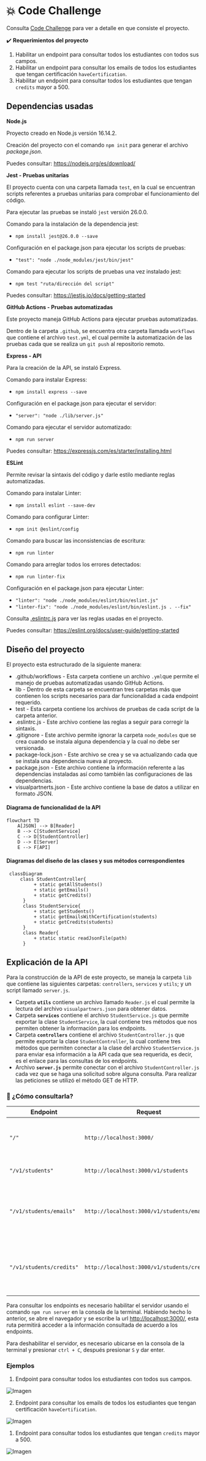 # 💥 Code Challenge 

Consulta [Code Challenge](https://github.com/LaunchX-InnovaccionVirtual/MissionNodeJS/blob/main/semanas/semana_4/5_code_challenge.md) para ver a detalle en que consiste el proyecto.

✔️ **Requerimientos del proyecto**

1. Habilitar un endpoint para consultar todos los estudiantes con todos sus campos.
2. Habilitar un endpoint para consultar los emails de todos los estudiantes que tengan certificación `haveCertification`.
3. Habilitar un endpoint para consultar todos los estudiantes que tengan `credits` mayor a 500.

## Dependencias usadas 

**Node.js**

Proyecto creado en Node.js versión 16.14.2.

Creación del proyecto con el comando `npm init` para generar el archivo *package.json*.

Puedes consultar: <https://nodejs.org/es/download/>

**Jest - Pruebas unitarias**

El proyecto cuenta con una carpeta llamada `test`, en la cual se encuentran scripts referentes a pruebas unitarias para comprobar el funcionamiento del código. 

Para ejecutar las pruebas se instaló `jest` versión 26.0.0.

Comando para la instalación de la dependencia jest: 
+ `npm install jest@26.0.0 --save`
  
Configuración en el package.json para ejecutar los scripts de pruebas: 
+ `"test": "node ./node_modules/jest/bin/jest"`

Comando para ejecutar los scripts de pruebas una vez instalado jest: 
+ `npm test "ruta/dirección del script"`

Puedes consultar: <https://jestjs.io/docs/getting-started>

**GitHub Actions - Pruebas automatizadas**

Este proyecto maneja GitHub Actions para ejecutar pruebas automatizadas.

Dentro de la carpeta `.github`, se encuentra otra carpeta llamada `workflows` que contiene el archivo `test.yml`, el cual permite la automatización de las pruebas cada que se realiza un `git push` al repositorio remoto.

**Express - API**

Para la creación de la API, se instaló Express.

Comando para instalar Express:
+ `npm install express --save`

Configuración en el package.json para ejecutar el servidor:
+  `"server": "node ./lib/server.js"`

Comando para ejecutar el servidor automatizado:
+ `npm run server`

Puedes consultar: <https://expressjs.com/es/starter/installing.html>

**ESLint**

Permite revisar la sintaxis del código y darle estilo mediante reglas automatizadas.

Comando para instalar Linter:
+ `npm install eslint --save-dev`

Comando para configurar Linter:
+ `npm init @eslint/config`
  
Comando para buscar las inconsistencias de escritura:
+ `npm run linter`

Comando para arreglar todos los errores detectados:
+ `npm run linter-fix`

Configuración en el package.json para ejecutar Linter:
+  `"linter": "node ./node_modules/eslint/bin/eslint.js"`
+  `"linter-fix": "node ./node_modules/eslint/bin/eslint.js . --fix"`

Consulta [.eslintrc.js](https://github.com/DanielaBeltranCruz/Code-Challenge/blob/master/.eslintrc.js) para ver las reglas usadas en el proyecto. 

Puedes consultar: <https://eslint.org/docs/user-guide/getting-started>

## Diseño del proyecto

El proyecto esta estructurado de la siguiente manera:
+ .github/workflows - Esta carpeta contiene un archivo `.yml`que permite el manejo de pruebas automatizadas usando GitHub Actions.
+ lib - Dentro de esta carpeta se encuentran tres carpetas más que contienen los scripts necesarios para dar funcionalidad a cada endpoint requerido.
+ test - Esta carpeta contiene los archivos de pruebas de cada script de la carpeta anterior.
+ .eslintrc.js - Este archivo contiene las reglas a seguir para corregir la sintaxis.
+ .gitignore - Este archivo permite ignorar la carpeta `node_modules` que se crea cuando se instala alguna dependencia y la cual no debe ser versionada. 
+ package-lock.json - Este archivo se crea y se va actualizando cada que se instala una dependencia nueva al proyecto.
+ package.json - Este archivo contiene la información referente a las dependencias instaladas así como también las configuraciones de las dependencias.
+ visualpartnerts.json - Este archivo contiene la base de datos a utilizar en formato JSON.

#### Diagrama de funcionalidad de la API

```mermaid
flowchart TD
    A[JSON] --> B[Reader]
    B --> C[StudentService]
    C --> D[StudentController]
    D --> E[Server]
    E --> F[API]
```
#### Diagramas del diseño de las clases y sus métodos correspondientes

```mermaid
 classDiagram
     class StudentController{
          + static getAllStudents()
          + static getEmails()
          + static getCredits()
      }
      class StudentService{
          + static getStudents()
          + static getEmailsWithCertification(students)
          + static getCredits(students)
      }
      class Reader{
          + static static readJsonFile(path)
      }
```

## Explicación de la API

Para la construcción de la API de este proyecto, se maneja la carpeta `lib` que contiene las siguientes carpetas: `controllers`, `services` y `utils`; y un script llamado `server.js`.

+ Carpeta **`utils`** contiene un archivo llamado `Reader.js` el cual permite la lectura del archivo `visualpartners.json` para obtener datos.
+ Carpeta **`services`** contiene el archivo `StudentService.js` que permite exportar la clase `StudentService`, la cual contiene tres métodos que nos permiten obtener la información para los endpoints.
+ Carpeta **`controllers`** contiene el archivo `StudentController.js` que permite exportar la clase `StudentController`, la cual contiene tres métodos que permiten conectar a la clase del archivo `StudentService.js` para enviar esa información a la API cada que sea requerida, es decir, es el enlace para las consultas de los endpoints.
+ Archivo **`server.js`** permite conectar con el archivo `StudentController.js` cada vez que se haga una solicitud sobre alguna consulta. Para realizar las peticiones se utilizó el método GET de HTTP.

### 📍 ¿Cómo consultarla?

| Endpoint | Request | Response |
|---|---|---|
| `"/"` | `http://localhost:3000/` | Mensaje "Code Challenge Api, Welcome!" |
| `"/v1/students"` | `http://localhost:3000/v1/students` | Regresa todos los estudiantes |
| `"/v1/students/emails"` | `http://localhost:3000/v1/students/emails` | Regresa una lista con los emails de los estudiantes que tienen certificación |
| `"/v1/students/credits"` | `http://localhost:3000/v1/students/credits` | Regresa una lista de los estudiantes que tengan créditos mayor a 500 |

Para consultar los endpoints es necesario habilitar el servidor usando el comando `npm run server` en la consola de la terminal. Habiendo hecho lo anterior, se abre el navegador y se escribe la url <http://localhost:3000/>, esta ruta permitirá acceder a la información consultada de acuerdo a los endpoints.

Para deshabilitar el servidor, es necesario ubicarse en la consola de la terminal y presionar `ctrl + C`, después presionar `S` y dar enter.

### Ejemplos

1. Endpoint para consultar todos los estudiantes con todos sus campos.
   
![Imagen](https://github.com/DanielaBeltranCruz/Code-Challenge/blob/master/images/endpoint_01.PNG)

2. Endpoint para consultar los emails de todos los estudiantes que tengan certificación `haveCertification`.

![Imagen](https://github.com/DanielaBeltranCruz/Code-Challenge/blob/master/images/endpoint_02.PNG)

1. Endpoint para consultar todos los estudiantes que tengan `credits` mayor a 500.

![Imagen](https://github.com/DanielaBeltranCruz/Code-Challenge/blob/master/images/endpoint_03.PNG)


